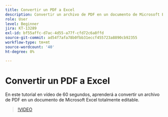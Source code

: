 ```yaml
---
title: Convertir un PDF a Excel
description: Convertir un archivo de PDF en un documento de Microsoft Excel totalmente editable
role: User
level: Beginner
jira: KT-13289
exl-id: bf55affc-d7ac-4d55-a77f-cfd72c6a8ffd
source-git-commit: ad54f7afa78b0fbb31eccf455723a8890cb92355
workflow-type: tm+mt
source-wordcount: '40'
ht-degree: 0%

---
```


# Convertir un PDF a Excel

En este tutorial en vídeo de 60 segundos, aprenderá a convertir un archivo de PDF en un documento de Microsoft Excel totalmente editable.

>[!VIDEO](https://video.tv.adobe.com/v/3409908?quality=12&learn=on&hidetitle=true)
